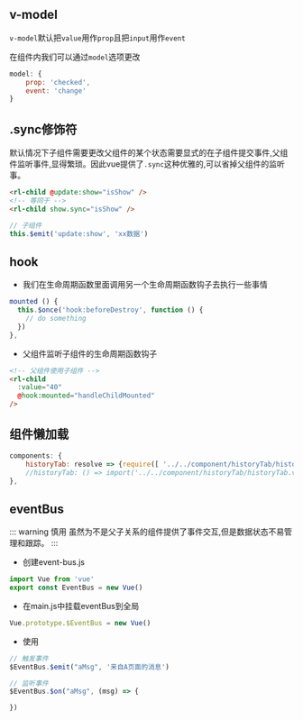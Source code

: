 ## v-model
`v-model`默认把`value`用作`prop`且把`input`用作`event`

在组件内我们可以通过`model`选项更改
```js
model: {
    prop: 'checked',
    event: 'change'
}
```

## .sync修饰符
默认情况下子组件需要更改父组件的某个状态需要显式的在子组件提交事件,父组件监听事件,显得繁琐。因此vue提供了`.sync`这种优雅的,可以省掉父组件的监听事。

```html
<rl-child @update:show="isShow" />
<!-- 等同于 -->
<rl-child show.sync="isShow" />
```

```js
// 子组件
this.$emit('update:show', 'xx数据')
```

## hook
- 我们在生命周期函数里面调用另一个生命周期函数钩子去执行一些事情
```js
mounted () {
  this.$once('hook:beforeDestroy', function () {
    // do something
  })
},
```

- 父组件监听子组件的生命周期函数钩子
```html
<!-- 父组件使用子组件 -->
<rl-child
  :value="40"
  @hook:mounted="handleChildMounted"
/>
```

## 组件懒加载
```js
components: {
    historyTab: resolve => {require([ '../../component/historyTab/historyTab.vue' ], resolve)}, //懒加载
    //historyTab: () => import('../../component/historyTab/historyTab.vue')
},
```

## eventBus
::: warning 慎用
虽然为不是父子关系的组件提供了事件交互,但是数据状态不易管理和跟踪。
:::
- 创建event-bus.js
```js
import Vue from 'vue'
export const EventBus = new Vue()
```

- 在main.js中挂载eventBus到全局
```js
Vue.prototype.$EventBus = new Vue()
```

- 使用
```js
// 触发事件
$EventBus.$emit("aMsg", '来自A页面的消息')

// 监听事件
$EventBus.$on("aMsg", (msg) => {

})
```
